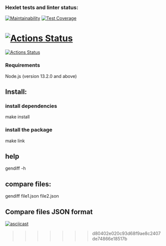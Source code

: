 ### Hexlet tests and linter status:
[![Maintainability](https://api.codeclimate.com/v1/badges/ba8376bf451401f7ec34/maintainability)](https://codeclimate.com/github/runabal/frontend-project-lvl1/maintainability)
[![Test Coverage](https://api.codeclimate.com/v1/badges/ba8376bf451401f7ec34/test_coverage)](https://codeclimate.com/github/runabal/frontend-project-lvl1/test_coverage)


[![Actions Status](https://github.com/runabal/frontend-project-46/workflows/hexlet-check/badge.svg)](https://github.com/runabal/frontend-project-46/actions)
=======
[![Actions Status](https://github.com/runabal/frontend-project-46/workflows/hexlet-check/badge.svg)](https://github.com/runabal/frontend-project-46/actions)

### Requirements

Node.js (version 13.2.0 and above)

## Install:

### install dependencies
make install

### install the package
make link

## help
gendiff -h

## compare files:
gendiff file1.json file2.json

## Compare files JSON format
[![asciicast](https://asciinema.org/a/oaUmUsrQ2aZp1rpJfsZYYfrDC.svg)](https://asciinema.org/a/oaUmUsrQ2aZp1rpJfsZYYfrDC)
>>>>>>> d80402e020c93d68f9ae8c2407de74866e18517b
